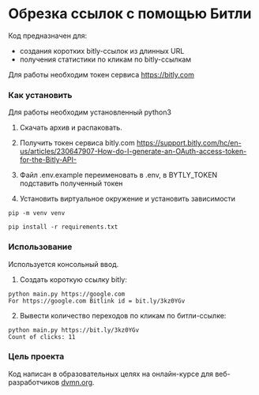 # Обрезка ссылок с помощью Битли

Код предназначен для:
- создания коротких bitly-ссылок из длинных URL
- получения статистики по кликам по bitly-ссылкам

Для работы необходим токен сервиса https://bitly.com

### Как установить
Для работы необходим установленный python3
1. Скачать архив и распаковать.

2. Получить токен сервиса bitly.com
https://support.bitly.com/hc/en-us/articles/230647907-How-do-I-generate-an-OAuth-access-token-for-the-Bitly-API-

3. Файл .env.example переименовать в .env, в BYTLY_TOKEN подставить полученный токен

4. Установить виртуальное окружение и установить зависимости
```
pip -m venv venv
```
```
pip install -r requirements.txt
```

### Использование
Используется консольный ввод.

1. Создать короткую ссылку bitly:
```
python main.py https://google.com    
For https://google.com Bitlink id = bit.ly/3kz0YGv
```

2. Вывести количество переходов по кликам по битли-ссылке:
```
python main.py https://bit.ly/3kz0YGv 
Count of clicks: 11
```

### Цель проекта

Код написан в образовательных целях на онлайн-курсе для веб-разработчиков [dvmn.org](https://dvmn.org/).
